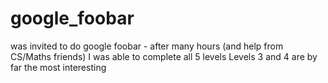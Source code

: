 # google_foobar
was invited to do google foobar - after many hours (and help from CS/Maths friends) I was able to complete all 5 levels
Levels 3 and 4 are by far the most interesting
